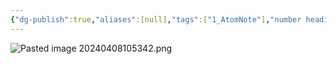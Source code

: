 ```yaml
---
{"dg-publish":true,"aliases":[null],"tags":["1_AtomNote"],"number headings":"auto, first-level 1, max 6, A.1.","Created-Date":"2024-04-08 10:53:37","Modified-Date":"2024-04-18 11:53:21","permalink":"/A01_Lessons/Ab04_操作系统/读者-写者问题/","dgPassFrontmatter":true}
---
```



![Pasted image 20240408105342.png](/img/user/Z02_ObFiles/Attachments/Pasted%20image%2020240408105342.png)

